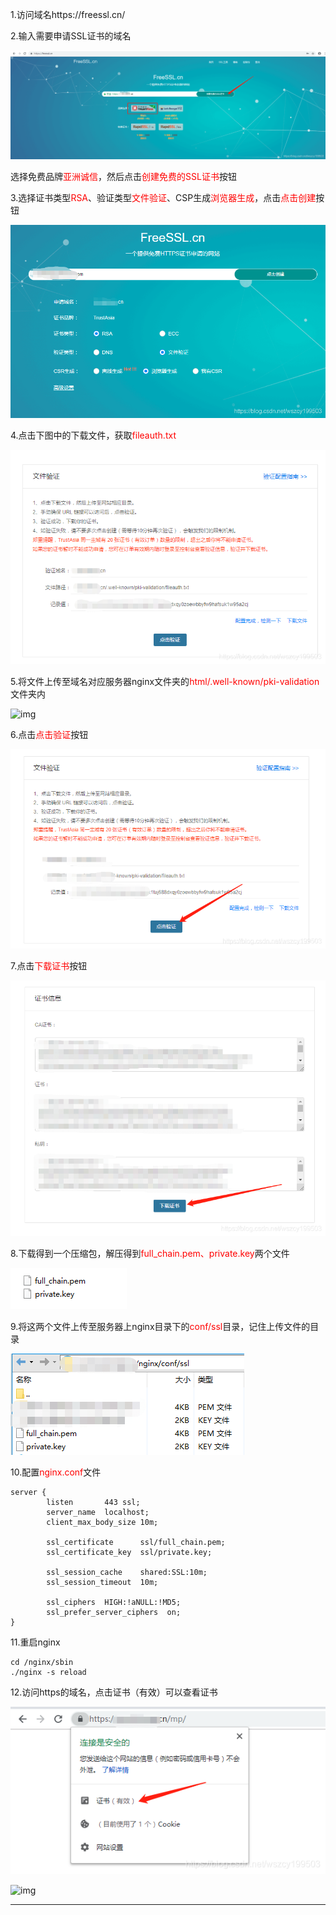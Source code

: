 1.访问域名https://freessl.cn/

2.输入需要申请SSL证书的域名 

![img](SSL证书免费申请流程(Nginx).assets/20191115095144925.png)

选择免费品牌<font color=red>亚洲诚信</font>，然后点击<font color=red>创建免费的SSL证书</font>按钮

3.选择证书类型<font color=red>RSA</font>、验证类型<font color=red>文件验证</font>、CSP生成<font color=red>浏览器生成</font>，点击<font color=red>点击创建</font>按钮

![img](SSL证书免费申请流程(Nginx).assets/20191115095526850.png)

4.点击下图中的下载文件，获取<font color=red>fileauth.txt</font>

![img](SSL证书免费申请流程(Nginx).assets/20191115095752882.png)

5.将文件上传至域名对应服务器nginx文件夹的<font color=red>html/.well-known/pki-validation</font>文件夹内 

![img](https://img-blog.csdnimg.cn/2019111510002352.png)

6.点击<font color=red>点击验证</font>按钮 

![img](SSL证书免费申请流程(Nginx).assets/20191115100236892.png)

7.点击<font color=red>下载证书</font>按钮 

![img](SSL证书免费申请流程(Nginx).assets/20191115100433614.png)

8.下载得到一个压缩包，解压得到<font color=red>full_chain.pem、private.key</font>两个文件

![img](SSL证书免费申请流程(Nginx).assets/20191115100524372.png)

9.将这两个文件上传至服务器上nginx目录下的<font color=red>conf/ssl</font>目录，记住上传文件的目录

![img](SSL证书免费申请流程(Nginx).assets/20191115100715390.png)

10.配置<font color=red>nginx.conf</font>文件

```shell
server {
        listen       443 ssl;
        server_name  localhost;
        client_max_body_size 10m;

        ssl_certificate      ssl/full_chain.pem;
        ssl_certificate_key  ssl/private.key;

        ssl_session_cache    shared:SSL:10m;
        ssl_session_timeout  10m;

        ssl_ciphers  HIGH:!aNULL:!MD5;
        ssl_prefer_server_ciphers  on;
}
```

11.重启nginx

```shell
cd /nginx/sbin
./nginx -s reload
```

12.访问https的域名，点击证书（有效）可以查看证书

![img](SSL证书免费申请流程(Nginx).assets/20191115101503134.png)

![img](https://img-blog.csdnimg.cn/20191115101600500.png)

------

